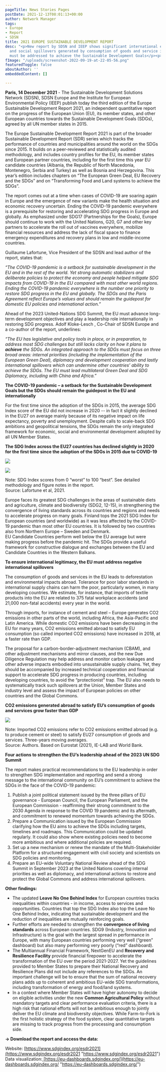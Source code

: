 ```yaml
---
pageTitle: News Stories Pages
postDate: 2021-12-13T08:01:13+00:00
author: Network Manager
tags:
- Europe
- Report
- SDSN
title: 2021 EUROPE SUSTAINABLE DEVELOPMENT REPORT
desc: "<p>New report by SDSN and IEEP shows significant international environmental
  and social spillovers generated by consumption of goods and service in the EU that
  must be addressed to achieve the Sustainable Development Goals</p><p><br></p>"
fImage: "/uploads/screenshot-2022-09-19-at-22-05-56.png"
featuredToggle: false
aboutAuthor: ''
embeddedContent: []

---
```

**Paris, 14 December 2021** - The Sustainable Development Solutions Network (SDSN), SDSN Europe and the Institute for European Environmental Policy (IEEP) publish today the third edition of the Europe Sustainable Development Report 2021, an independent quantitative report on the progress of the European Union (EU), its member states, and other European countries towards the Sustainable Development Goals (SDGs), agreed by all UN member states in 2015.

The Europe Sustainable Development Report 2021 is part of the broader Sustainable Development Report (SDR) series which tracks the performance of countries and municipalities around the world on the SDGs since 2015. It builds on a peer-reviewed and statistically audited methodology, and includes country profiles for the EU, its member states and European partner countries, including for the first time this year EU candidate countries (Albania, the Republic of North Macedonia, Montenegro, Serbia and Turkey) as well as Bosnia and Herzegovina. This year’s edition includes chapters on “The European Green Deal, EU Recovery and the SDGs” and on “Transforming Food and Land systems to achieve the SDGs”.

The report comes out at a time when cases of COVID-19 are soaring again in Europe and the emergence of new variants make the health situation and economic recovery uncertain. Ending the COVID-19 pandemic everywhere is a prerequisite for restoring and accelerating SDG progress in Europe and globally. As emphasized under SDG17 (Partnerships for the Goals), Europe should continue to work with the United Nations, G20, G7 and other key partners to accelerate the roll out of vaccines everywhere, mobilize financial resources and address the lack of fiscal space to finance emergency expenditures and recovery plans in low and middle-income countries.

Guillaume Lafortune, Vice President of the SDSN and lead author of the report, states that:

_“The COVID-19 pandemic is a setback for sustainable development in the EU and in the rest of the world. Yet strong automatic stabilizers and deliberate policies to protect the economy and people helped mitigate SDG impacts from COVID-19 in the EU compared with most other world regions. Ending the COVID-19 pandemic everywhere is the number one priority to restore SDG progress in the EU and globally. The SDGs and the Paris Agreement reflect Europe’s values and should remain the guidepost for domestic EU policies and international action.”_

Ahead of the 2023 United-Nations SDG Summit, the EU must advance long-term development objectives and play a leadership role internationally in restoring SDG progress. Adolf Kloke-Lesch , Co-Chair of SDSN Europe and a co-author of the report, underlines:

_“The EU has legislative and policy tools in place, or in preparation, to address most SDG challenges but still lacks clarity on how it plans to **achieve** the SDGs. An integrated approach to the SDGs must focus on three broad areas: internal priorities (including the implementation of the European Green Deal), diplomacy and development cooperation and lastly international spillovers which can undermine other countries’ ability to achieve the SDGs. The EU must lead multilateral Green Deal and SDG Diplomacy, including with China and Africa.”_

**The COVID-19 pandemic – a setback for the Sustainable Development Goals but the SDGs should remain the guidepost in the EU and internationally**

For the first time since the adoption of the SDGs in 2015, the average SDG Index score of the EU did not increase in 2020 -- in fact it slightly declined in the EU27 on average mainly because of its negative impact on life expectancy, poverty and unemployment. Despite calls to scale-back SDG ambitions and geopolitical tensions, the SDGs remain the only integrated framework for economic, social and environmental development adopted by all UN Member States.

**The SDG Index across the EU27 countries has declined slightly in 2020 for the first time since the adoption of the SDGs in 2015 due to COVID-19**

![](/uploads/screenshot-2022-09-19-at-22-05-15.png)

![](/uploads/screenshot-2022-09-19-at-22-05-56.png)

Note: SDG Index scores from 0 “worst” to 100 “best”. See detailed methodology and figure notes in the report.  
Source: Lafortune et al, 2021.

Europe faces its greatest SDG challenges in the areas of sustainable diets and agriculture, climate and biodiversity (SDG2, 12-15), in strengthening the convergence of living standards across its countries and regions and needs to accelerate progress on many goals. Finland tops the 2021 SDG Index for European countries (and worldwide) as it was less affected by the COVID-19 pandemic than most other EU countries. It is followed by two countries also from Northern Europe – Sweden and Denmark.  
EU Candidate Countries perform well below the EU average but were making progress before the pandemic hit. The SDGs provide a useful framework for constructive dialogue and exchanges between the EU and Candidate Countries in the Western Balkans.

**To ensure international legitimacy, the EU must address negative international spillovers**

The consumption of goods and services in the EU leads to deforestation and environmental impacts abroad. Tolerance for poor labor standards in international supply chains can harm the poor, particularly women, in many developing countries. We estimate, for instance, that imports of textile products into the EU are related to 375 fatal workplace accidents (and 21,000 non-fatal accidents) every year in the world.

Through imports, for instance of cement and steel – Europe generates CO2 emissions in other parts of the world, including Africa, the Asia-Pacific and Latin America. While domestic CO2 emissions have been decreasing in the EU for many years, CO2 emissions emitted abroad to satisfy EU consumption (so called imported CO2 emissions) have increased in 2018, at a faster rate than GDP.

The proposal for a carbon-border-adjustment mechanism (CBAM), and other adjustment mechanisms and mirror clauses, and the new Due Diligence Regulation may help address and monitor carbon leakages and other adverse impacts embodied into unsustainable supply chains. Yet, they should be accompanied by increased technical cooperation and financial support to accelerate SDG progress in producing countries, including developing countries, to avoid the “protectionist” trap. The EU also needs to systematically track such spillovers at the Union, Member States and industry level and assess the impact of European policies on other countries and the Global Commons.

**CO2 emissions generated abroad to satisfy EU’s consumption of goods and services grow faster than GDP**

![](/uploads/screenshot-2022-09-19-at-22-09-58.png)

Note: Imported CO2 emissions refer to CO2 emissions emitted abroad (e.g. to produce cement or steel) to satisfy EU27 consumption of goods and services. Three-years moving averages.  
Source: Authors. Based on Eurostat (2021), IE-LAB and World Bank.

**Four actions to strengthen the EU’s leadership ahead of the 2023 UN SDG Summit**

The report makes practical recommendations to the EU leadership in order to strengthen SDG implementation and reporting and send a strong message to the international community on EU’s commitment to achieve the SDGs in the face of the COVID-19 pandemic:

1. Publish a joint political statement issued by the three pillars of EU governance - European Council, the European Parliament, and the European Commission - reaffirming their strong commitment to the 2030 Agenda in response to the COVID 19 pandemic and its aftermath, and commitment to renewed momentum towards achieving the SDGs.
2. Prepare a Communication issued by the European Commission clarifying how the EU aims to achieve the SDGs including targets, timelines and roadmaps. This Communication could be updated regularly. It could also show where existing policies need to become more ambitious and where additional policies are required.
3. Set up a new mechanism or renew the mandate of the Multi-Stakeholder Platform for a structured engagement with civil society and scientists on SDG policies and monitoring.
4. Prepare an EU-wide Voluntary National Review ahead of the SDG Summit in September 2023 at the United Nations covering internal priorities as well as diplomacy, and international actions to restore and protect the Global Commons and address international spillovers.

**Other findings:**

* The updated **Leave No One Behind Index** for European countries tracks inequalities within countries - in income, access to services and opportunities. Countries that top the SDG Index also top the Leave No One Behind Index, indicating that sustainable development and the reduction of inequalities are mutually reinforcing goals.
* Further efforts are needed to strengthen the **convergence of living standards** across European countries. SDG9 (Industry, Innovation and Infrastructure) is the goal with the largest spread in performance in Europe, with many European countries performing very well (“green” dashboard) but also many performing very poorly (“red” dashboard).
* The Multiannual Financial Framework, NextGenEU and **Recovery and Resilience Facility** provide financial firepower to accelerate the transformation of the EU over the period 2021-2027. Yet the guidelines provided to Member States to prepare their National Recovery and Resilience Plans did not include any references to the SDGs. An important challenge will be to ensure that the sum of national recovery plans adds up to coherent and ambitious EU-wide SDG transformations, including transformation of energy and food/land systems.
* In a context where Member States will have higher autonomy to decide on eligible activities under the new **Common Agricultural Policy** without mandatory targets and clear performance evaluation criteria, there is a high risk that national efforts will not be ambitious enough to jointly deliver the EU climate and biodiversity objectives. While Farm-to-Fork is the first holistic strategy of the food system, clear quantitative targets are missing to track progress from the processing and consumption side.

**→ Download the report and access the data:**

Website: [https://www.sdgindex.org/esdr2021](https://www.sdgindex.org/esdr2021 "https://www.sdgindex.org/esdr2021")  
Data visualization:[ ](https://eu-dashboards.sdgindex.org/)[https://eu-dashboards.sdgindex.org/](https://eu-dashboards.sdgindex.org/ "https://eu-dashboards.sdgindex.org/")
